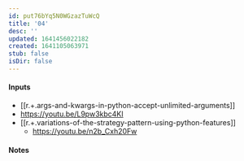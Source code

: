 ```yaml
---
id: put76bYq5N0WGzazTuWcQ
title: '04'
desc: ''
updated: 1641456022182
created: 1641105063971
stub: false
isDir: false
---
```


#### Inputs

-  [[r.+.args-and-kwargs-in-python-accept-unlimited-arguments]]
  - <https://youtu.be/L9pw3kbc4KI>
- [[r.+.variations-of-the-strategy-pattern-using-python-features]]
  - <https://youtu.be/n2b_Cxh20Fw>

#### Notes

